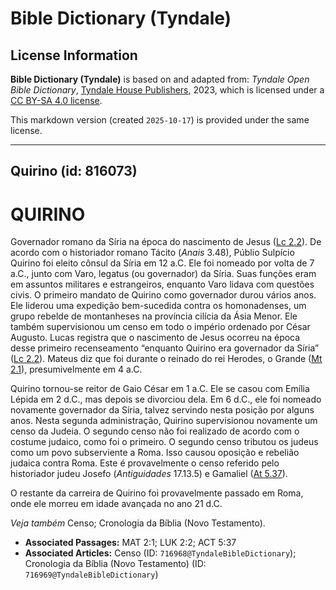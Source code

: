 # Bible Dictionary (Tyndale)

## License Information

**Bible Dictionary (Tyndale)** is based on and adapted from: _Tyndale Open Bible Dictionary_, [Tyndale House Publishers](https://tyndaleopenresources.com/), 2023, which is licensed under a [CC BY-SA 4.0 license](https://creativecommons.org/licenses/by-sa/4.0/legalcode.en).

This markdown version (created `2025-10-17`) is provided under the same license.



--------------------------------

## Quirino (id: 816073)

QUIRINO
=======

Governador romano da Síria na época do nascimento de Jesus ([Lc 2\.2](https://ref.ly/Luke2:2)). De acordo com o historiador romano Tácito (*Anais* 3\.48\), Públio Sulpício Quirino foi eleito cônsul da Síria em 12 a.C. Ele foi nomeado por volta de 7 a.C., junto com Varo, legatus (ou governador) da Síria. Suas funções eram em assuntos militares e estrangeiros, enquanto Varo lidava com questões civis. O primeiro mandato de Quirino como governador durou vários anos. Ele liderou uma expedição bem\-sucedida contra os homonadenses, um grupo rebelde de montanheses na província cilícia da Ásia Menor. Ele também supervisionou um censo em todo o império ordenado por César Augusto. Lucas registra que o nascimento de Jesus ocorreu na época desse primeiro recenseamento “enquanto Quirino era governador da Síria” ([Lc 2\.2](https://ref.ly/Luke2:2)). Mateus diz que foi durante o reinado do rei Herodes, o Grande ([Mt 2\.1](https://ref.ly/Matt2:1)), presumivelmente em 4 a.C.

Quirino tornou\-se reitor de Gaio César em 1 a.C. Ele se casou com Emília Lépida em 2 d.C., mas depois se divorciou dela. Em 6 d.C., ele foi nomeado novamente governador da Síria, talvez servindo nesta posição por alguns anos. Nesta segunda administração, Quirino supervisionou novamente um censo da Judeia. O segundo censo não foi realizado de acordo com o costume judaico, como foi o primeiro. O segundo censo tributou os judeus como um povo subserviente a Roma. Isso causou oposição e rebelião judaica contra Roma. Este é provavelmente o censo referido pelo historiador judeu Josefo (*Antiguidades* 17\.13\.5\) e Gamaliel ([At 5\.37](https://ref.ly/Acts5:37)).

O restante da carreira de Quirino foi provavelmente passado em Roma, onde ele morreu em idade avançada no ano 21 d.C.

*Veja também* Censo; Cronologia da Bíblia (Novo Testamento).

* **Associated Passages:** MAT 2:1; LUK 2:2; ACT 5:37
* **Associated Articles:** Censo (ID: `716968@TyndaleBibleDictionary`); Cronologia da Bíblia (Novo Testamento) (ID: `716969@TyndaleBibleDictionary`)

